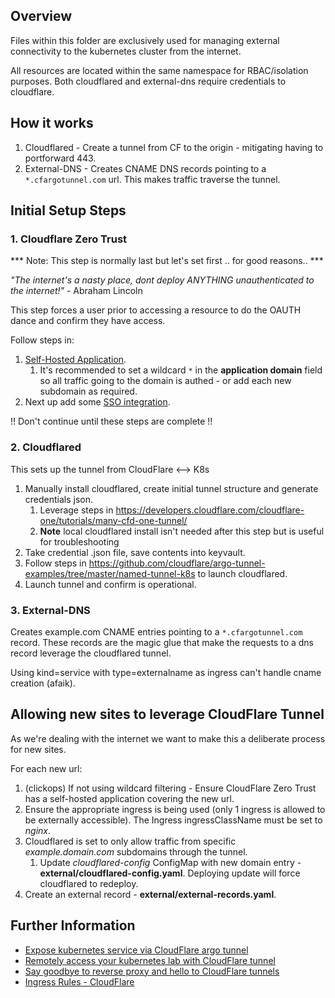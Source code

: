 ## Overview ##
Files within this folder are exclusively used for managing external connectivity to the kubernetes cluster from the internet.

All resources are located within the same namespace for RBAC/isolation purposes.
Both cloudflared and external-dns require credentials to cloudflare.

## How it works ##
1. Cloudflared - Create a tunnel from CF to the origin - mitigating having to portforward 443.
2. External-DNS - Creates CNAME DNS records pointing to a `*.cfargotunnel.com` url. This makes traffic traverse the tunnel.

## Initial Setup Steps ##

### 1. Cloudflare Zero Trust ###

*** Note: This step is normally last but let's set first .. for good reasons.. *** 

*"The internet's a nasty place, dont deploy ANYTHING unauthenticated to the internet!"* - Abraham Lincoln

This step forces a user prior to accessing a resource to do the OAUTH dance and confirm they have access.

Follow steps in:
1. [Self-Hosted Application](https://developers.cloudflare.com/cloudflare-one/applications/configure-apps/self-hosted-apps/ "Create Self-Hosted Application"). 
    1. It's recommended to set a wildcard `*` in the **application domain** field so all traffic going to the domain is authed - or add each new subdomain as required.
2. Next up add some [SSO integration](https://developers.cloudflare.com/cloudflare-one/identity/idp-integration/ "Integrate Single Sign-On").

!! Don't continue until these steps are complete !!

### 2. Cloudflared ###
This sets up the tunnel from CloudFlare <--> K8s

1. Manually install cloudflared, create initial tunnel structure and generate credentials json.  
    1. Leverage steps in https://developers.cloudflare.com/cloudflare-one/tutorials/many-cfd-one-tunnel/ 
    2. **Note** local cloudflared install isn't needed after this step but is useful for troubleshooting
2. Take credential .json file, save contents into keyvault.
3. Follow steps in https://github.com/cloudflare/argo-tunnel-examples/tree/master/named-tunnel-k8s to launch cloudflared.
4. Launch tunnel and confirm is operational.

### 3. External-DNS ###
Creates example.com CNAME entries pointing to a `*.cfargotunnel.com` record. These records are the magic glue that make the requests to a dns record leverage the cloudflared tunnel.

Using kind=service with type=externalname as ingress can't handle cname creation (afaik).

## Allowing new sites to leverage CloudFlare Tunnel ##
As we're dealing with the internet we want to make this a deliberate process for new sites. 

For each new url:
1. (clickops) If not using wildcard filtering - Ensure CloudFlare Zero Trust has a self-hosted application covering the new url.
2. Ensure the appropriate ingress is being used (only 1 ingress is allowed to be externally accessible). The Ingress ingressClassName must be set to *nginx*.
3. Cloudflared is set to only allow traffic from specific *example.domain.com* subdomains through the tunnel.
    1. Update *cloudflared-config* ConfigMap with new domain entry - **external/cloudflared-config.yaml**. Deploying update will force cloudflared to redeploy.
4. Create an external record - **external/external-records.yaml**.

## Further Information ##
* [Expose kubernetes service via CloudFlare argo tunnel](https://letsdocloud.com/2021/06/expose-kubernetes-service-using-cloudflare-argo-tunnel/)
* [Remotely access your kubernetes lab with CloudFlare tunnel](https://blog.marcolancini.it/2021/blog-kubernetes-lab-cloudflare-tunnel/)
* [Say goodbye to reverse proxy and hello to CloudFlare tunnels](https://noted.lol/say-goodbye-to-reverse-proxy-and-hello-to-cloudflare-tunnels/)
* [Ingress Rules - CloudFlare](https://developers.cloudflare.com/cloudflare-one/connections/connect-apps/install-and-setup/tunnel-guide/local/local-management/ingress)
